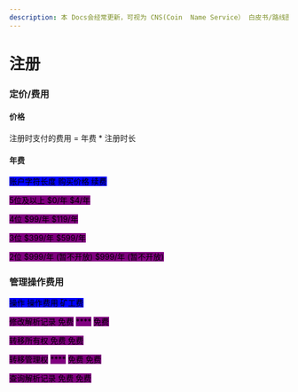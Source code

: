 ```yaml
---
description: 本 Docs会经常更新，可视为 CNS(Coin  Name Service） 白皮书/路线图。
---
```


# 注册

### **定价/费用**

#### 价格​

注册时支付的费用 = 年费 \* 注册时长 ​

#### 年费

<mark style="background-color:blue;">账户字符长度	购买价格	续费​</mark>

<mark style="background-color:purple;">5位及以上	$0/年    	$4/年​</mark>

<mark style="background-color:purple;">4位	       $99/年	           $119/年​</mark>

<mark style="background-color:purple;">3位	      $399/年        	$599/年​</mark>

<mark style="background-color:purple;">2位	     $999/年  (暂不开放)   $999/年  (暂不开放)​</mark>







### **管理操作费用**

<mark style="background-color:blue;">操作	         操作费用   矿工费​</mark>

<mark style="background-color:purple;">**​**</mark><mark style="background-color:purple;">修改解析记录	免费</mark>	<mark style="background-color:purple;"></mark>      <mark style="background-color:purple;"></mark><mark style="background-color:purple;">****</mark>      <mark style="background-color:purple;"></mark><mark style="background-color:purple;">免费</mark>

<mark style="background-color:purple;">**​**</mark><mark style="background-color:purple;">转移所有权     免费	     免费</mark>

<mark style="background-color:purple;">​转移管理权</mark>      <mark style="background-color:purple;"></mark><mark style="background-color:purple;">****</mark>      <mark style="background-color:purple;"></mark><mark style="background-color:purple;">免费	    免费</mark>

<mark style="background-color:purple;">查询解析记录	免费	     免费​</mark>

